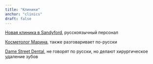 ```yaml
---
title: "Клиники"
anchor: "clinics"
draft: false
---
```


[Новая клиника в Sandyford](http://sandyfordhealthcare.ie), русскоязычный персонал

[Косметолог Марина](https://www.myadvancedtherapy.com/), также разговаривает по-русски

[Dame Street Dental](https://damestreetdental.ie/), не говорят по русски, но делают хирургическое удаление зубов
